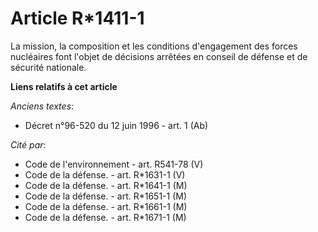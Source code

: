 # Article R*1411-1

La mission, la composition et les conditions d'engagement des forces nucléaires font l'objet de décisions arrêtées en
conseil de défense et de sécurité nationale.

**Liens relatifs à cet article**

_Anciens textes_:

  - Décret n°96-520 du 12 juin 1996 - art. 1 (Ab)

_Cité par_:

  - Code de l'environnement - art. R541-78 (V)
  - Code de la défense. - art. R*1631-1 (V)
  - Code de la défense. - art. R*1641-1 (M)
  - Code de la défense. - art. R*1651-1 (M)
  - Code de la défense. - art. R*1661-1 (M)
  - Code de la défense. - art. R*1671-1 (M)
